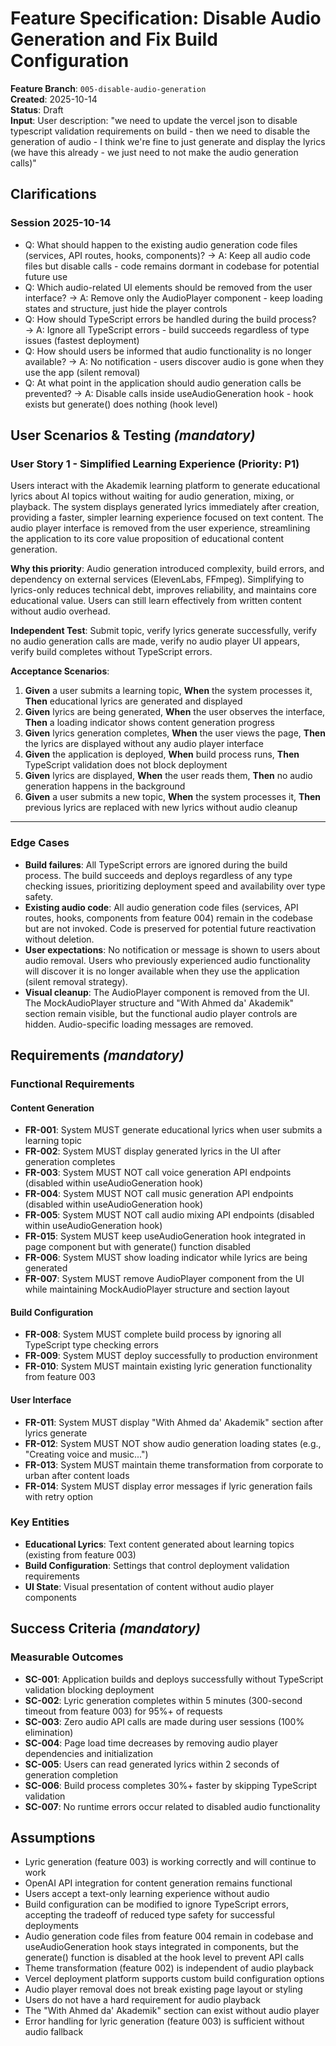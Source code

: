 # Feature Specification: Disable Audio Generation and Fix Build Configuration

**Feature Branch**: `005-disable-audio-generation`  
**Created**: 2025-10-14  
**Status**: Draft  
**Input**: User description: "we need to update the vercel json to disable typescript validation requirements on build - then we need to disable the generation of audio - I think we're fine to just generate and display the lyrics (we have this already - we just need to not make the audio generation calls)"

## Clarifications

### Session 2025-10-14

- Q: What should happen to the existing audio generation code files (services, API routes, hooks, components)? → A: Keep all audio code files but disable calls - code remains dormant in codebase for potential future use
- Q: Which audio-related UI elements should be removed from the user interface? → A: Remove only the AudioPlayer component - keep loading states and structure, just hide the player controls
- Q: How should TypeScript errors be handled during the build process? → A: Ignore all TypeScript errors - build succeeds regardless of type issues (fastest deployment)
- Q: How should users be informed that audio functionality is no longer available? → A: No notification - users discover audio is gone when they use the app (silent removal)
- Q: At what point in the application should audio generation calls be prevented? → A: Disable calls inside useAudioGeneration hook - hook exists but generate() does nothing (hook level)

## User Scenarios & Testing *(mandatory)*

### User Story 1 - Simplified Learning Experience (Priority: P1)

Users interact with the Akademik learning platform to generate educational lyrics about AI topics without waiting for audio generation, mixing, or playback. The system displays generated lyrics immediately after creation, providing a faster, simpler learning experience focused on text content. The audio player interface is removed from the user experience, streamlining the application to its core value proposition of educational content generation.

**Why this priority**: Audio generation introduced complexity, build errors, and dependency on external services (ElevenLabs, FFmpeg). Simplifying to lyrics-only reduces technical debt, improves reliability, and maintains core educational value. Users can still learn effectively from written content without audio overhead.

**Independent Test**: Submit topic, verify lyrics generate successfully, verify no audio generation calls are made, verify no audio player UI appears, verify build completes without TypeScript errors.

**Acceptance Scenarios**:

1. **Given** a user submits a learning topic, **When** the system processes it, **Then** educational lyrics are generated and displayed
2. **Given** lyrics are being generated, **When** the user observes the interface, **Then** a loading indicator shows content generation progress
3. **Given** lyrics generation completes, **When** the user views the page, **Then** the lyrics are displayed without any audio player interface
4. **Given** the application is deployed, **When** build process runs, **Then** TypeScript validation does not block deployment
5. **Given** lyrics are displayed, **When** the user reads them, **Then** no audio generation happens in the background
6. **Given** a user submits a new topic, **When** the system processes it, **Then** previous lyrics are replaced with new lyrics without audio cleanup

---

### Edge Cases

- **Build failures**: All TypeScript errors are ignored during the build process. The build succeeds and deploys regardless of any type checking issues, prioritizing deployment speed and availability over type safety.
- **Existing audio code**: All audio generation code files (services, API routes, hooks, components from feature 004) remain in the codebase but are not invoked. Code is preserved for potential future reactivation without deletion.
- **User expectations**: No notification or message is shown to users about audio removal. Users who previously experienced audio functionality will discover it is no longer available when they use the application (silent removal strategy).
- **Visual cleanup**: The AudioPlayer component is removed from the UI. The MockAudioPlayer structure and "With Ahmed da' Akademik" section remain visible, but the functional audio player controls are hidden. Audio-specific loading messages are removed.

## Requirements *(mandatory)*

### Functional Requirements

#### Content Generation
- **FR-001**: System MUST generate educational lyrics when user submits a learning topic
- **FR-002**: System MUST display generated lyrics in the UI after generation completes
- **FR-003**: System MUST NOT call voice generation API endpoints (disabled within useAudioGeneration hook)
- **FR-004**: System MUST NOT call music generation API endpoints (disabled within useAudioGeneration hook)
- **FR-005**: System MUST NOT call audio mixing API endpoints (disabled within useAudioGeneration hook)
- **FR-015**: System MUST keep useAudioGeneration hook integrated in page component but with generate() function disabled
- **FR-006**: System MUST show loading indicator while lyrics are being generated
- **FR-007**: System MUST remove AudioPlayer component from the UI while maintaining MockAudioPlayer structure and section layout

#### Build Configuration
- **FR-008**: System MUST complete build process by ignoring all TypeScript type checking errors
- **FR-009**: System MUST deploy successfully to production environment
- **FR-010**: System MUST maintain existing lyric generation functionality from feature 003

#### User Interface
- **FR-011**: System MUST display "With Ahmed da' Akademik" section after lyrics generate
- **FR-012**: System MUST NOT show audio generation loading states (e.g., "Creating voice and music...")
- **FR-013**: System MUST maintain theme transformation from corporate to urban after content loads
- **FR-014**: System MUST display error messages if lyric generation fails with retry option

### Key Entities

- **Educational Lyrics**: Text content generated about learning topics (existing from feature 003)
- **Build Configuration**: Settings that control deployment validation requirements
- **UI State**: Visual presentation of content without audio player components

## Success Criteria *(mandatory)*

### Measurable Outcomes

- **SC-001**: Application builds and deploys successfully without TypeScript validation blocking deployment
- **SC-002**: Lyric generation completes within 5 minutes (300-second timeout from feature 003) for 95%+ of requests
- **SC-003**: Zero audio API calls are made during user sessions (100% elimination)
- **SC-004**: Page load time decreases by removing audio player dependencies and initialization
- **SC-005**: Users can read generated lyrics within 2 seconds of generation completion
- **SC-006**: Build process completes 30%+ faster by skipping TypeScript validation
- **SC-007**: No runtime errors occur related to disabled audio functionality

## Assumptions

- Lyric generation (feature 003) is working correctly and will continue to work
- OpenAI API integration for content generation remains functional
- Users accept a text-only learning experience without audio
- Build configuration can be modified to ignore TypeScript errors, accepting the tradeoff of reduced type safety for successful deployments
- Audio generation code files from feature 004 remain in codebase and useAudioGeneration hook stays integrated in components, but the generate() function is disabled at the hook level to prevent API calls
- Theme transformation (feature 002) is independent of audio playback
- Vercel deployment platform supports custom build configuration options
- Audio player removal does not break existing page layout or styling
- Users do not have a hard requirement for audio playback
- The "With Ahmed da' Akademik" section can exist without audio player
- Error handling for lyric generation (feature 003) is sufficient without audio fallback
